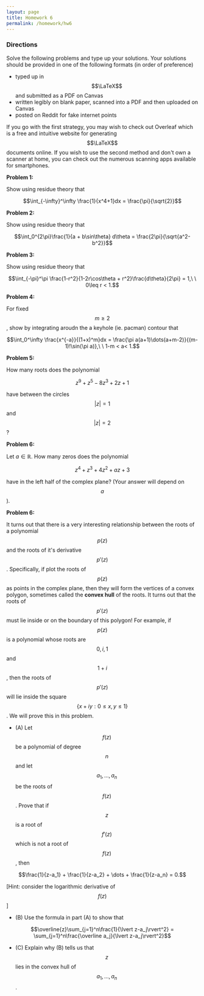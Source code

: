 ```yaml
---
layout: page
title: Homework 6
permalink: /homework/hw6
---
```


### Directions
Solve the following problems and type up your solutions.  Your solutions should be provided in one of the following formats (in order of preference)
* typed up in $$\LaTeX$$ and submitted as a PDF on Canvas
* written legibly on blank paper, scanned into a PDF and then uploaded on Canvas
* posted on Reddit for fake internet points

If you go with the first strategy, you may wish to check out Overleaf which is a free and intuitive website for generating $$\LaTeX$$ documents online.
If you wish to use the second method and don't own a scanner at home, you can check out the numerous scanning apps available for smartphones.


**Problem 1:**

Show using residue theory that 

$$\int_{-\infty}^\infty \frac{1}{x^4+1}dx = \frac{\pi}{\sqrt{2}}$$

**Problem 2:**

Show using residue theory that

$$\int_0^{2\pi}\frac{1}{a + b\sin\theta} d\theta = \frac{2\pi}{\sqrt{a^2-b^2}}$$

**Problem 3:**

Show using residue theory that

$$\int_{-\pi}^\pi \frac{1-r^2}{1-2r\cos\theta + r^2}\frac{d\theta}{2\pi} = 1,\ \ 0\leq r < 1.$$


**Problem 4:**

For fixed $$m\geq 2$$, show by integrating aroudn the a keyhole (ie. pacman) contour that

$$\int_0^\infty \frac{x^{-a}}{(1+x)^m}dx = \frac{\pi a(a+1)\dots(a+m-2)}{(m-1)!\sin(\pi a)},\ \ 1-m < a< 1.$$ 

**Problem 5:**

How many roots does the polynomial

$$z^9 + z^5 - 8z^3 + 2z + 1$$

have between the circles $$|z| = 1$$ and $$|z| = 2$$?

**Problem 6:**

Let $a\in\mathbb R$.
How many zeros does the polynomial

$$z^4 + z^3 + 4z^2 + az + 3$$

have in the left half of the complex plane? (Your answer will depend on $$a$$).


**Problem 6:**

It turns out that there is a very interesting relationship between the roots of a polynomial $$p(z)$$ and the roots of it's derivative $$p'(z)$$.
Specifically, if plot the roots of $$p(z)$$ as points in the complex plane, then they will form the vertices of a convex polygon, sometimes called the **convex hull** of the roots.  It turns out that the roots of $$p'(z)$$ must lie inside or on the boundary of this polygon!
For example, if $$p(z)$$ is a polynomial whose roots are $$0, i, 1$$ and $$1+i$$, then the roots of $$p'(z)$$ will lie inside the square $$\{x + iy: 0\leq x,y\leq 1\}$$.
We will prove this in this problem.

* (A) Let $$f(z)$$ be a polynomial of degree $$n$$ and let $$a_1,\dots, a_n$$ be the roots of $$f(z)$$.  Prove that if $$z$$ is a root of $$f'(z)$$ which is not a root of $$f(z)$$, then

$$\frac{1}{z-a_1} + \frac{1}{z-a_2} + \dots + \frac{1}{z-a_n} = 0.$$

[Hint: consider the logarithmic derivative of $$f(z)$$]

* (B) Use the formula in part (A) to show that

$$\overline{z}\sum_{j=1}^n\frac{1}{\lvert z-a_j\rvert^2} = \sum_{j=1}^n\frac{\overline a_j}{\lvert z-a_j\rvert^2}$$

* (C) Explain why (B) tells us that $$z$$ lies in the convex hull of $$a_1,\dots, a_n$$.
